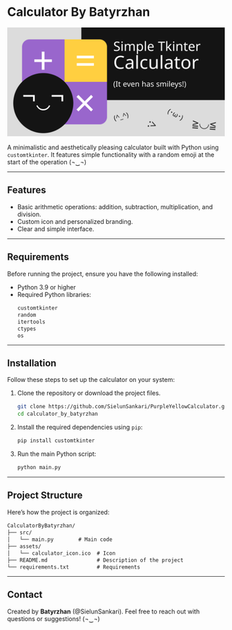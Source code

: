 # Calculator By Batyrzhan

![Calculator Icon](assets/social_preview.png)

A minimalistic and aesthetically pleasing calculator built with Python using `customtkinter`. It features simple functionality with a random emoji at the start of the operation (¬‿¬)

---

## Features
- Basic arithmetic operations: addition, subtraction, multiplication, and division.
- Custom icon and personalized branding.
- Clear and simple interface.

---

## Requirements

Before running the project, ensure you have the following installed:

- Python 3.9 or higher
- Required Python libraries:
  ```plaintext
  customtkinter
  random
  itertools
  ctypes
  os
  ```

---

## Installation

Follow these steps to set up the calculator on your system:

1. Clone the repository or download the project files.
   ```bash
   git clone https://github.com/SielunSankari/PurpleYellowCalculator.git
   cd calculator_by_batyrzhan
   ```

2. Install the required dependencies using `pip`:
   ```bash
   pip install customtkinter
   ```

3. Run the main Python script:
   ```bash
   python main.py
   ```

---

## Project Structure

Here’s how the project is organized:

```
CalculatorByBatyrzhan/
├── src/
│   └── main.py        # Main code
├── assets/
│   └── calculator_icon.ico  # Icon
├── README.md                # Description of the project
└── requirements.txt         # Requirements

```

---

## Contact
Created by **Batyrzhan** (@SielunSankari). Feel free to reach out with questions or suggestions! (¬‿¬)

